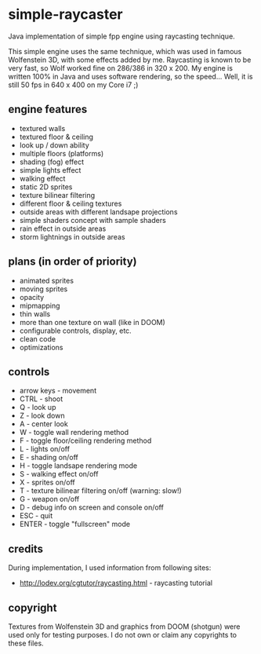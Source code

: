 # simple-raycaster
Java implementation of simple fpp engine using raycasting technique.

This simple engine uses the same technique, which was used in famous Wolfenstein 3D, with some effects added by me. 
Raycasting is known to be very fast, so Wolf worked fine on 286/386 in 320 x 200. 
My engine is written 100% in Java and uses software rendering, so the speed... Well, it is still 50 fps in 640 x 400 on my Core i7 ;)

## engine features
* textured walls
* textured floor & ceiling
* look up / down ability
* multiple floors (platforms)
* shading (fog) effect
* simple lights effect
* walking effect
* static 2D sprites
* texture bilinear filtering
* different floor & ceiling textures
* outside areas with different landsape projections
* simple shaders concept with sample shaders
 * rain effect in outside areas
 * storm lightnings in outside areas

## plans (in order of priority)

* animated sprites
* moving sprites
* opacity
* mipmapping 
* thin walls
* more than one texture on wall (like in DOOM)
* configurable controls, display, etc.
* clean code
* optimizations


## controls

* arrow keys - movement
* CTRL - shoot
* Q - look up
* Z - look down
* A - center look
* W - toggle wall rendering method
* F - toggle floor/ceiling rendering method
* L - lights on/off
* E - shading on/off
* H - toggle landsape rendering mode
* S - walking effect on/off
* X - sprites on/off
* T - texture bilinear filtering on/off (warning: slow!)
* G - weapon on/off
* D - debug info on screen and console on/off
* ESC - quit
* ENTER - toggle "fullscreen" mode

## credits

During implementation, I used information from following sites:

* http://lodev.org/cgtutor/raycasting.html - raycasting tutorial

## copyright
Textures from Wolfenstein 3D and graphics from DOOM (shotgun) were used only for testing purposes.
I do not own or claim any copyrights to these files.
